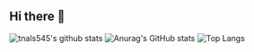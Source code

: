 ## Hi there 👋

<!--
**yangtori0407/yangtori0407** is a ✨ _special_ ✨ repository because its `README.md` (this file) appears on your GitHub profile.

Here are some ideas to get you started:

- 🔭 I’m currently working on ...
- 🌱 I’m currently learning ...
- 👯 I’m looking to collaborate on ...
- 🤔 I’m looking for help with ...
- 💬 Ask me about ...
- 📫 How to reach me: ...
- 😄 Pronouns: ...
- ⚡ Fun fact: ...
-->
![tnals545's github stats](https://github-readme-stats.vercel.app/api?username=yangtori0407&show_icons=true&theme=tokyonight)
![Anurag's GitHub stats](https://github-readme-stats.vercel.app/api?username=yangtoti0407ID&show_icons=true&theme=radical)
![Top Langs](https://github-readme-stats.vercel.app/api/top-langs/?username=yangtori0407&layout=compact)
